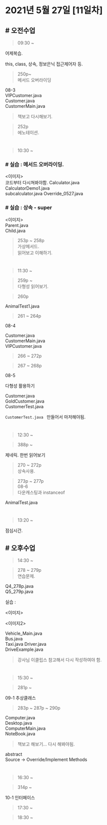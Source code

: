 # 2021년 5월 27일 [11일차]

## # 오전수업

> 09:30 ~

어제복습.  

this, class, 상속, 정보은닉 접근제어자 등.



> 250p~  
> 메서드 오버라이딩  

08-3   
VIPCustomer.java  
Customer.java  
CustomerMain.java  
> 책보고 다시해보기.

> 252p  
> 에노테이션.  




#

> 10:30 ~

### # 실습 : 메서드 오버라이딩.
<이미지>  
코드부터 다시쳐봐야함. 
Calculator.java  
CalculatorDemo1.java  
subcalculator.java
Override_0527.java  



### # 실습 : 상속 - super  
<이미지>  
Parent.java  
Child.java  


> 253p ~ 258p  
> 가상메서드.  
> 읽어보고 이해하기.  

#  
> 11:30 ~

> 259p ~  
> 다형성 읽어보기. 


> 260p  

AnimalTest1.java  


> 261 ~ 264p

08-4  

Customer.java  
CustomerMain.java  
VIPCustomer.java  


> 266 ~ 272p


> 267 ~ 268p  

08-5  

다형성 활용하기  

Customer.java  
GoldCustomer.java  
CustomerTest.java  

`CustomerTest.java ` 만들어서 마저해야됨.


#  
> 12:30 ~


> 388p ~ 

제네릭. 한번 읽어보기  


> 270 ~ 272p  
상속사용.



> 273p ~ 277p  
08-6  
다운캐스팅과 instanceof  

AnimalTest.java  

#  
> 13:20 ~

점심시간.

## # 오후수업

> 14:30 ~

> 278 ~ 279p  
연습문제. 

Q4_278p.java  
Q5_279p.java  


실습 : 

<이미지>

<이미지2>

Vehicle_Main.java  
Bus.java  
Taxi.java 
Driver.java  
DriveExample.java  

> 강사님 이클립스 참고해서 다시 작성하여야 함.  

#
> 15:30 ~ 

> 281p ~   

09-1 추상클래스  

> 283p  ~ 287p ~ 290p

Computer.java  
Desktop.java  
ComputerMain.java  
NoteBook.java  
> 책보고 해보기... 다시 해봐야됨.


abstract  
Source -> Override/Implement Methods  



#
> 16:30 ~

> 314p ~  

10-1 인터페이스  









> 17:30 ~

> 18:30 ~
